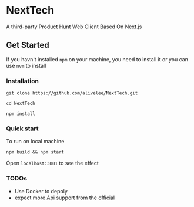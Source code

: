 # NextTech
A third-party Product Hunt Web Client Based On Next.js

## Get Started

If you havn't installed `npm` on your machine, you need to install it or you can use `nvm` to install

### Installation

```
git clone https://github.com/alivelee/NextTech.git

cd NextTech

npm install
```

### Quick start

To run on local machine

```
npm build && npm start
```
Open `localhost:3001` to see the effect

### TODOs

* Use Docker to depoly
* expect more Api support from the official

